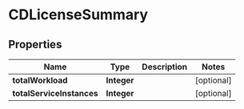 # CDLicenseSummary

## Properties
Name | Type | Description | Notes
------------ | ------------- | ------------- | -------------
**totalWorkload** | **Integer** |  |  [optional]
**totalServiceInstances** | **Integer** |  |  [optional]
